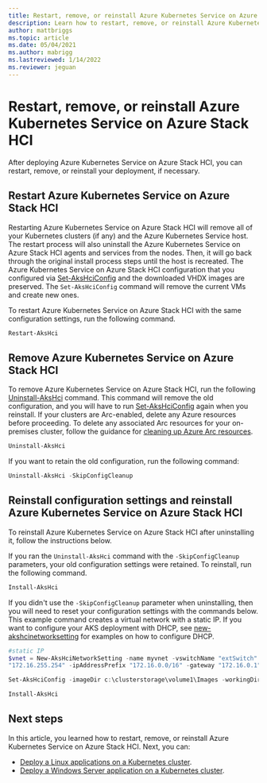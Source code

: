 ```yaml
---
title: Restart, remove, or reinstall Azure Kubernetes Service on Azure Stack HCI 
description: Learn how to restart, remove, or reinstall Azure Kubernetes Service on Azure Stack
author: mattbriggs
ms.topic: article
ms.date: 05/04/2021
ms.author: mabrigg 
ms.lastreviewed: 1/14/2022
ms.reviewer: jeguan
---
```


# Restart, remove, or reinstall Azure Kubernetes Service on Azure Stack HCI

After deploying Azure Kubernetes Service on Azure Stack HCI, you can restart, remove, or reinstall your deployment, if necessary.

## Restart Azure Kubernetes Service on Azure Stack HCI

Restarting Azure Kubernetes Service on Azure Stack HCI will remove all of your Kubernetes clusters (if any) and the Azure Kubernetes Service host. The restart process will also uninstall the Azure Kubernetes Service on Azure Stack HCI agents and services from the nodes. Then, it will go back through the original install process steps until the host is recreated. The Azure Kubernetes Service on Azure Stack HCI configuration that you configured via [Set-AksHciConfig](./reference/ps/set-akshciconfig.md) and the downloaded VHDX images are preserved. The `Set-AksHciConfig` command will remove the current VMs and create new ones.

To restart Azure Kubernetes Service on Azure Stack HCI with the same configuration settings, run the following command.

```powershell
Restart-AksHci
```

## Remove Azure Kubernetes Service on Azure Stack HCI

To remove Azure Kubernetes Service on Azure Stack HCI, run the following [Uninstall-AksHci](./reference/ps/uninstall-akshci.md) command. This command will remove the old configuration, and you will have to run [Set-AksHciConfig](./reference/ps/set-akshciconfig.md) again when you reinstall. If your clusters are Arc-enabled, delete any Azure resources before proceeding. To delete any associated Arc resources for your on-premises cluster, follow the guidance for [cleaning up Azure Arc resources](/azure/azure-arc/kubernetes/quickstart-connect-cluster#clean-up-resources).

```powershell
Uninstall-AksHci
``` 

If you want to retain the old configuration, run the following command:

```powershell
Uninstall-AksHci -SkipConfigCleanup
```

## Reinstall configuration settings and reinstall Azure Kubernetes Service on Azure Stack HCI

To reinstall Azure Kubernetes Service on Azure Stack HCI after uninstalling it, follow the instructions below.

If you ran the `Uninstall-AksHci` command with the `-SkipConfigCleanup` parameters, your old configuration settings were retained. To reinstall, run the following command.

```powershell
Install-AksHci
```

If you didn't use the `-SkipConfigCleanup` parameter when uninstalling, then you will need to reset your configuration settings with the commands below. This example command creates a virtual network with a static IP. If you want to configure your AKS deployment with DHCP, see [new-akshcinetworksetting](./reference/ps/new-akshcinetworksetting.md) for examples on how to configure DHCP.


```powershell
#static IP
$vnet = New-AksHciNetworkSetting -name myvnet -vswitchName "extSwitch" -k8sNodeIpPoolStart "172.16.10.0" -k8sNodeIpPoolEnd "172.16.10.255" -vipPoolStart "172.16.255.0" -vipPoolEnd
"172.16.255.254" -ipAddressPrefix "172.16.0.0/16" -gateway "172.16.0.1" -dnsServers "172.16.0.1"

Set-AksHciConfig -imageDir c:\clusterstorage\volume1\Images -workingDir c:\ClusterStorage\Volume1\ImageStore -cloudConfigLocation c:\clusterstorage\volume1\Config -vnet $vnet -cloudservicecidr "172.16.10.10/16"

Install-AksHci
```

## Next steps

In this article, you learned how to restart, remove, or reinstall Azure Kubernetes Service on Azure Stack HCI. Next, you can:
- [Deploy a Linux applications on a Kubernetes cluster](./deploy-linux-application.md).
- [Deploy a Windows Server application on a Kubernetes cluster](./deploy-windows-application.md).